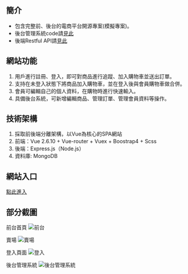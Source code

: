 ## 簡介
- 包含完整前、後台的電商平台開源專案(模擬專案)。
- 後台管理系統code請[見此](https://github.com/YunTaoLin/picture-book-backstage)
- 後端Restful API請[見此](https://github.com/YunTaoLin/picture-book-server)

## 網站功能
1. 用戶進行註冊、登入，即可對商品進行追蹤、加入購物車並送出訂單。
2. 支持在未登入狀態下將商品加入購物車，並在登入後與會員購物車做合併。
3. 會員可編輯自己的個人資料，在購物時進行快速輸入。
4. 具備後台系統，可新增編輯商品、管理訂單、管理會員資料等操作。

## 技術架構
1. 採取前後端分離架構，以Vue為核心的SPA網站
2. 前端：Vue 2.6.10 + Vue-router + Vuex + Boostrap4 + Scss
3. 後端：Express.js（Node.js）
4. 資料庫: MongoDB

## 網站入口
[點此進入](http://172.105.215.182:3000/)

## 部分截圖
前台首頁
![前台](https://i.imgur.com/c2kzQiL.png)

賣場
![賣場](https://i.imgur.com/d7LjKEC.png)

登入頁面
![登入](https://i.imgur.com/VzyBhID.png)

後台管理系統
![後台管理系統](https://i.imgur.com/DhX35uy.png)
